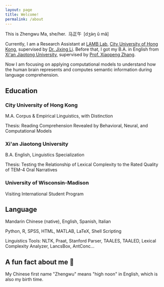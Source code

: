 ```yaml
---
layout: page
title: Welcome!
permalink: /about
---
```

This is Zhengwu Ma, she/her.&ensp;马正午&ensp;[dʒə̀ŋ ǔ mǎ]

Currently, I am a Research Assistant at [LAMB Lab](https://compneurolinglab.github.io/), [City University of Hong Kong](https://www.cityu.edu.hk/), supervised by [Dr. Jixing Li](https://jixing-li.github.io/). Before that, I got my B.A. in English from [Xi'an Jiaotong University](http://www.xjtu.edu.cn), supervised by [Prof. Xiaopeng Zhang](http://gr.xjtu.edu.cn/en/web/zhangxp).

Now I am focusing on applying computational models to understand how the human brain represents and computes semantic information during language comprehension.

## Education

### City University of Hong Kong

M.A. Corpus & Empirical Linguistics, with Distinction

Thesis: Reading Comprehension Revealed by Behavioral, Neural, and Computational Models

### Xi'an Jiaotong University

B.A. English, Linguistics Specialization

Thesis: Testing the Relationship of Lexical Complexity to the Rated Quality of TEM-4 Oral Narratives

### University of Wisconsin-Madison

Visiting International Student Program

## Language

Mandarin Chinese (native), English, Spanish, Italian

Python, R, SPSS, HTML, MATLAB, LaTeX, Shell Scripting

Linguistics Tools: NLTK, Praat, Stanford Parser, TAALES, TAALED, Lexical Complexity Analyzer, LancsBox, AntConc...

## A fun fact about me 🥳

My Chinese first name "Zhengwu" means "high noon" in English, which is also my birth time.  
